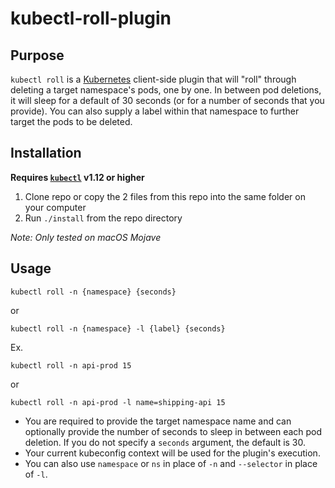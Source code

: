 # kubectl-roll-plugin

## Purpose

`kubectl roll` is a [Kubernetes](https://kubernetes.io/docs/home/) client-side plugin that will "roll" through deleting a target namespace's pods, one by one. In between pod deletions, it will sleep for a default of 30 seconds (or for a number of seconds that you provide). You can also supply a label within that namespace to further target the pods to be deleted.

## Installation

**Requires [`kubectl`](https://kubernetes.io/docs/tasks/tools/install-kubectl/) v1.12 or higher**

1. Clone repo or copy the 2 files from this repo into the same folder on your computer
2. Run `./install` from the repo directory

*Note: Only tested on macOS Mojave*

## Usage

`kubectl roll -n {namespace} {seconds}`

or

`kubectl roll -n {namespace} -l {label} {seconds}`

Ex.

`kubectl roll -n api-prod 15`

or

`kubectl roll -n api-prod -l name=shipping-api 15`

- You are required to provide the target namespace name and can optionally provide the number of seconds to sleep in between each pod deletion. If you do not specify a `seconds` argument, the default is 30.
- Your current kubeconfig context will be used for the plugin's execution.
- You can also use `namespace` or `ns` in place of `-n` and `--selector` in place of `-l`.
